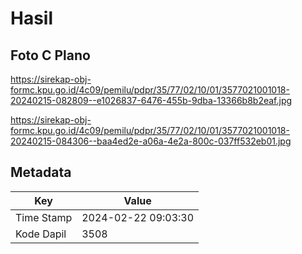 # Hasil

## Foto C Plano

https://sirekap-obj-formc.kpu.go.id/4c09/pemilu/pdpr/35/77/02/10/01/3577021001018-20240215-082809--e1026837-6476-455b-9dba-13366b8b2eaf.jpg

https://sirekap-obj-formc.kpu.go.id/4c09/pemilu/pdpr/35/77/02/10/01/3577021001018-20240215-084306--baa4ed2e-a06a-4e2a-800c-037ff532eb01.jpg


## Metadata

| Key        | Value               |
| ---------- | ------------------- |
| Time Stamp | 2024-02-22 09:03:30 |
| Kode Dapil | 3508                |



